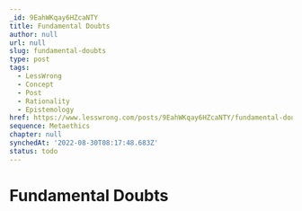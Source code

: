 ```yaml
---
_id: 9EahWKqay6HZcaNTY
title: Fundamental Doubts
author: null
url: null
slug: fundamental-doubts
type: post
tags:
  - LessWrong
  - Concept
  - Post
  - Rationality
  - Epistemology
href: https://www.lesswrong.com/posts/9EahWKqay6HZcaNTY/fundamental-doubts
sequence: Metaethics
chapter: null
synchedAt: '2022-08-30T08:17:48.683Z'
status: todo
---
```


# Fundamental Doubts
